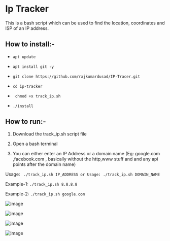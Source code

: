 # Ip Tracker

This is a bash script which can be used to find the location, coordinates and ISP of an IP address.

## How to install:-

* `` apt update ``

* `` apt install git -y ``

* `` git clone https://github.com/rajkumardusad/IP-Tracer.git ``

* `` cd ip-tracker ``

* `` chmod +x track_ip.sh``

* ``./install ``

## How to run:-

1. Download the track_ip.sh script file 

2. Open a bash terminal

3. You can either enter an IP Address or a domain name (Eg: google.com ,facebook.com , basically without the http,www stuff and and any api points after the domain name)

Usage:   `` ./track_ip.sh IP_ADDRESS or Usage: ./track_ip.sh DOMAIN_NAME``

Example-1:  `` ./track_ip.sh 8.8.8.8 ``

Example-2:  `` ./track_ip.sh google.com ``

![image](https://user-images.githubusercontent.com/70193389/185685565-8acead28-c4fe-4cb2-b829-f351f483625b.png)

![image](https://user-images.githubusercontent.com/70193389/185684290-37a534fe-7a81-46be-8a74-210b247f54ad.png)

![image](https://user-images.githubusercontent.com/70193389/185684616-d81a8fee-d0c1-480e-b7d9-ac169c38313a.png)

![image](https://user-images.githubusercontent.com/70193389/185685457-330da1e1-468a-4546-84e6-da67c9d773c6.png)


